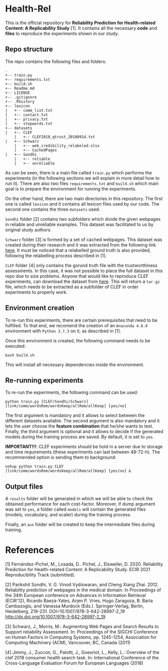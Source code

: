 # Health-Rel
This is the official repository for **Reliability Prediction for Health-related Content: A Replicability Study** [1]. It contains all the necessary **code** and **files** to reproduce the experiments shown in our study.

## Repo structure

The repo contains the following files and folders:
```
.
+-- train.py
+-- requirements.txt
+-- build.sh
+-- Readme.md
+-- LICENSE
+-- .gitignore
+-- .Rhistory
+-- lexicon
|   +-- comm_list.txt
|   +-- contact.txt
|   +-- privacy.txt
|   +-- stopwords.txt
+-- datasets
|   +-- CLEF
    |   +-- CLEF2018_qtrust_20180914.txt
|   +-- Schwarz
    |   +-- web_credibility_relabeled.xlsx
    |   +-- CachedPages
|   +-- Sondhi
    |   +-- reliable
    |   +-- unreliable
```

As can be seen, there is a main file called ```train.py``` which performs the experiments (in the following sections we will explain in more detail how to run it). There are also two files ```requirements.txt``` and ```build.sh``` which main goal is to prepare the environment for running the experiments.

On the other hand, there are two main directories in this repository. The first one is called ```lexicon``` and it contains all lexicon files used by our code. The second one contains the three ```datasets``` used.  

```Sondhi``` folder [2] contains two subfolders which divide the given webpages in reliable and unreliable examples. This dataset was facilitated to us by original study authors. 

```Schwarz``` folder [3] is formed by a set of cached webpages. This dataset was created during their research and it was extracted from the following link [here](http://research.microsoft.com/credibility). It must be noticed that a relabelled ground truth is also provided, following the relabelling process described in [1].

```CLEF``` folder [4] only contains the gorund truth file with the trustworthiness assessments. In this case, it was not possible to place the full dataset in this repo due to size problems. Anyone that would like to reproduce CLEF experiments, can download the dataset from  [here](https://www.dropbox.com/s/ixnqt33u5xeelth/clef2018collection.tar.gz?dl=0). This will return a ```tar.gz``` file, which needs to be extracted as a subfolder of CLEF in order experiments to properly work. 

## Environment creation

To re-run this experiments, there are certain prerequisites that need to be fulfilled. To that end, we recomend the creation of an ```Anaconda 4.8.0``` environment with ```Python 3.7.3``` on it, as described in [1]. 

Once this environment is created, the following command needs to be executed:

```
bash build.sh
```
This will install all necessary dependencies inside the environment. 

## Re-running experiments

To re-run the experiments, the following command can be used:

```
python train.py [CLEF/Sondhi/Schwarz] [link/comm/wordsRem/wordsKeep/allRem/allKeep] [yes/no]
```

The first argument is mandatory and it allows to select between the different datasets available. The second argument is also mandatory and it lets the user choose the **feature combination** that he/she wants to test. Finally, the third argument is optional and it allows to decide if the generated models during the training process are saved. By default, it is set to ```yes```.

**IMPORTANT!!!**: CLEF experiments should be hold in a server due to storage and time requirements (these experiments can last between 48-72-h). The recommended option is sending them to background:

```
nohup python train.py CLEF [link/comm/wordsRem/wordsKeep/allRem/allKeep] [yes/no] &
```

## Output files

A ```results``` folder will be generated in which we will be able to check the obtained performance for each cost-factor. Moreover, if dump argument was set to ```yes```, a folder called ```models``` will contain the generated files (models, vocabulary, and scaler) during the training process.

Finally, an ```aux``` folder will be created to keep the intermediate files during training. 

# References

[1] Fernández-Pichel, M., Losada, D.. Pichel, J., Elsweiler, D. 2020. Reliability Prediction for Health-related Content: A Replicability Study. ECIR 2021 Reproducibility Track (submitted).

[2] Parikshit Sondhi, V. G. Vinod Vydiswaran, and Cheng Xiang Zhai. 2012. Reliability prediction of webpages in the medical domain. In Proceedings of the 34th European conference on Advances in Information Retrieval (ECIR'12), Ricardo Baeza-Yates, Arjen P. Vries, Hugo Zaragoza, B. Barla Cambazoglu, and Vanessa Murdock (Eds.). Springer-Verlag, Berlin, Heidelberg, 219-231. DOI=10.1007/978-3-642-28997-2_19 http://dx.doi.org/10.1007/978-3-642-28997-2_19

[3] Schwarz, J., Morris, M.: Augmenting Web Pages and Search Results to Support reliability Assessment. In: Proceedings of the SIGCHI Conference on Human Factors in Computing Systems, pp. 1245-1254, Association for Computing Machinery (ACM), Vancouver, BC, Canada (2011)

[4] Jimmy, J., Zuccon, G., Palotti, J., Goeuriot, L., Kelly, L.: Overview of the clef 2018 consumer health search task. In: International Conference of the Cross-Language Evaluation Forum for European Languages (2018)
